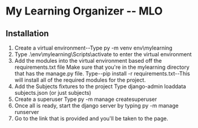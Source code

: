 ﻿# My Learning Organizer -- MLO

## Installation
1. Create a virtual environment--Type py -m venv env\mylearning
2. Type .\env\mylearning\Scripts\activate to enter the virtual environment
3. Add the modules into the virtual environment based off the requirements.txt file
    Make sure that you're in the mylearning directory that has the manage.py file.
    Type--pip install -r requirements.txt--This will install all of the required modules for the project.
4. Add the Subjects fixtures to the project 
    Type django-admin loaddata subjects.json (or just subjects)
5. Create a superuser
    Type py -m manage createsuperuser<username of your choice>
6. Once all is ready, start the django server by typing
    py -m manage runserver
7. Go to the link that is provided and you'll be taken to the page.
